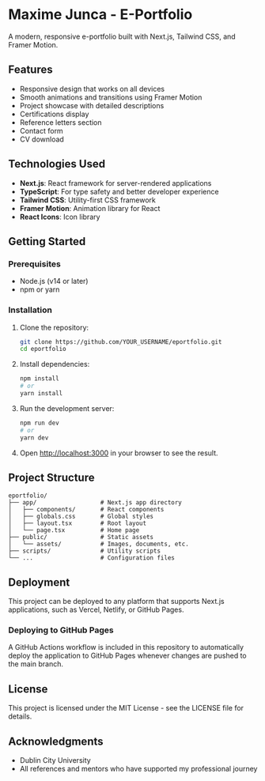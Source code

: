 # Maxime Junca - E-Portfolio

A modern, responsive e-portfolio built with Next.js, Tailwind CSS, and Framer Motion.

## Features

- Responsive design that works on all devices
- Smooth animations and transitions using Framer Motion
- Project showcase with detailed descriptions
- Certifications display
- Reference letters section
- Contact form
- CV download

## Technologies Used

- **Next.js**: React framework for server-rendered applications
- **TypeScript**: For type safety and better developer experience
- **Tailwind CSS**: Utility-first CSS framework
- **Framer Motion**: Animation library for React
- **React Icons**: Icon library

## Getting Started

### Prerequisites

- Node.js (v14 or later)
- npm or yarn

### Installation

1. Clone the repository:
   ```bash
   git clone https://github.com/YOUR_USERNAME/eportfolio.git
   cd eportfolio
   ```

2. Install dependencies:
   ```bash
   npm install
   # or
   yarn install
   ```

3. Run the development server:
   ```bash
   npm run dev
   # or
   yarn dev
   ```

4. Open [http://localhost:3000](http://localhost:3000) in your browser to see the result.

## Project Structure

```
eportfolio/
├── app/                  # Next.js app directory
│   ├── components/       # React components
│   ├── globals.css       # Global styles
│   ├── layout.tsx        # Root layout
│   └── page.tsx          # Home page
├── public/               # Static assets
│   └── assets/           # Images, documents, etc.
├── scripts/              # Utility scripts
└── ...                   # Configuration files
```

## Deployment

This project can be deployed to any platform that supports Next.js applications, such as Vercel, Netlify, or GitHub Pages.

### Deploying to GitHub Pages

A GitHub Actions workflow is included in this repository to automatically deploy the application to GitHub Pages whenever changes are pushed to the main branch.

## License

This project is licensed under the MIT License - see the LICENSE file for details.

## Acknowledgments

- Dublin City University
- All references and mentors who have supported my professional journey 